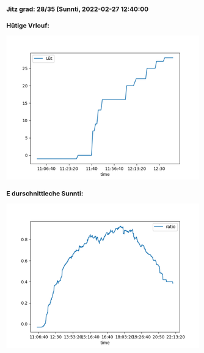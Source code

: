 ### Jitz grad: 28/35 (Sunnti, 2022-02-27 12:40:00

### Hütige Vrlouf:
![Graph](Today.png)

### E durschnittleche Sunnti:
![Graph](Sunnti.png)